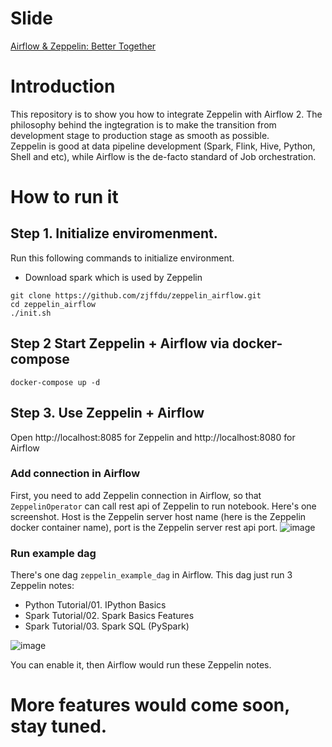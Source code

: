 

# Slide

[Airflow & Zeppelin: Better Together](https://docs.google.com/presentation/d/1QDa_E_HmQbNeRFC-1PUUQHqWLpjtXRiReNtqEGkNALY/edit?usp=sharing)

# Introduction

This repository is to show you how to integrate Zeppelin with Airflow 2. 
The philosophy behind the ingtegration is to make the transition from development stage to production stage as smooth as possible.  
Zeppelin is good at data pipeline development (Spark, Flink, Hive, Python, Shell and etc), while Airflow is the de-facto standard of Job orchestration.

# How to run it

## Step 1. Initialize enviromenment. 

Run this following commands to initialize environment.

* Download spark which is used by Zeppelin 

```
git clone https://github.com/zjffdu/zeppelin_airflow.git
cd zeppelin_airflow
./init.sh
```

## Step 2  Start Zeppelin + Airflow via docker-compose

```
docker-compose up -d
```


## Step 3. Use Zeppelin + Airflow

Open http://localhost:8085 for Zeppelin and http://localhost:8080 for Airflow

### Add connection in Airflow

First, you need to add Zeppelin connection in Airflow, so that `ZeppelinOperator` can call rest api of Zeppelin to run notebook.
Here's one screenshot. Host is the Zeppelin server host name (here is the Zeppelin docker container name), port is the Zeppelin server rest api port.
![image](https://user-images.githubusercontent.com/164491/170644482-4dda682b-33dd-4626-9501-e7440f6a412c.png)



### Run example dag

There's one dag `zeppelin_example_dag` in Airflow. This dag just run 3 Zeppelin notes:
* Python Tutorial/01. IPython Basics
* Spark Tutorial/02. Spark Basics Features
* Spark Tutorial/03. Spark SQL (PySpark)

![image](https://user-images.githubusercontent.com/164491/137468051-56b3f50c-f04d-463b-9768-9cc88f7fe4b2.png)

You can enable it, then Airflow would run these Zeppelin notes.



# More features would come soon, stay tuned.


